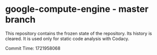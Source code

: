 # google-compute-engine - master branch

This repository contains the frozen state of the repository.
Its history is cleared. It is used only for static code
analysis with Codacy.

Commit Time: 1721958068